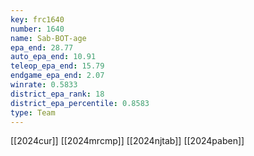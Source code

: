 ```yaml
---
key: frc1640
number: 1640
name: Sab-BOT-age
epa_end: 28.77
auto_epa_end: 10.91
teleop_epa_end: 15.79
endgame_epa_end: 2.07
winrate: 0.5833
district_epa_rank: 18
district_epa_percentile: 0.8583
type: Team
---
```

[[2024cur]]
[[2024mrcmp]]
[[2024njtab]]
[[2024paben]]
